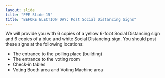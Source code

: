 ```yaml
---
layout: slide
title: "PPE Slide 15"
title: "BEFORE ELECTION DAY: Post Social Distancing Signs"
---
```


We will provide you with 6 copies of a yellow 6-foot Social Distancing sign and 6 copies of a blue and white Social Distancing sign. You should post these signs at the following locations:

- The entrance to the polling place (building)
- The entrance to the voting room
- Check-in tables
- Voting Booth area and Voting Machine area
